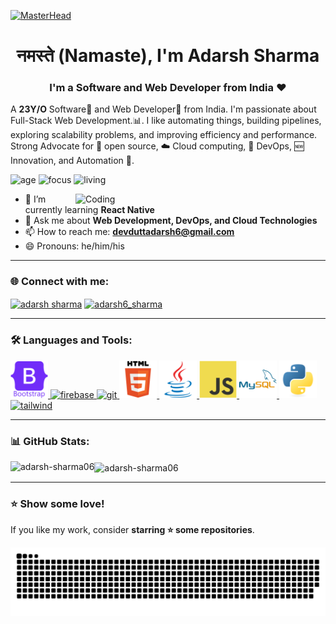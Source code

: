 [![MasterHead](https://raw.githubusercontent.com/halfrost/halfrost/master/icons/header_.png)](https://rishavchanda.io)

<h1 align="center">नमस्ते (Namaste), I'm Adarsh Sharma</h1>
<h3 align="center">I'm a Software and Web Developer from India ❤</h3>
  
A **23Y/O** Software🌈 and Web Developer🎯 from India. I'm passionate about Full-Stack Web Development.:bar_chart:. I like automating things, building pipelines, exploring scalability problems, and improving efficiency and performance. Strong Advocate for 📜 open source, :cloud: Cloud computing, 🚀 DevOps, :new: Innovation, and Automation :robot:. 

![age](https://img.shields.io/badge/age-23-blue)
![focus](https://img.shields.io/badge/focus-FullStack-brightgreen)
![living](https://img.shields.io/badge/living-Mehsana-3c9)

<img align="right" alt="Coding" width="400" src="https://raw.githubusercontent.com/abhisheknaiidu/abhisheknaiidu/master/code.gif">

- 🌱 I’m currently learning **React Native**
- 💬 Ask me about **Web Development, DevOps, and Cloud Technologies**
- 📫 How to reach me: **devduttadarsh6@gmail.com**
- 😄 Pronouns: he/him/his

---

### 🌐 Connect with me:
<p align="left">
<a href="https://www.linkedin.com/in/adarsh-sharma06/" target="blank"><img align="center" src="https://raw.githubusercontent.com/rahuldkjain/github-profile-readme-generator/master/src/images/icons/Social/linked-in-alt.svg" alt="adarsh sharma" height="30" width="60" /></a>
<a href="https://instagram.com/adarsh6_sharma" target="blank"><img align="center" src="https://raw.githubusercontent.com/rahuldkjain/github-profile-readme-generator/master/src/images/icons/Social/instagram.svg" alt="adarsh6_sharma" height="30" width="60" /></a>
</p>

---

### 🛠️ Languages and Tools:

<p align="left"> 
  <a href="https://getbootstrap.com/" target="_blank" rel="noreferrer">
    <img src="https://raw.githubusercontent.com/devicons/devicon/master/icons/bootstrap/bootstrap-plain-wordmark.svg" alt="bootstrap" width="60" height="60" />
  </a>
  <a href="https://firebase.google.com/" target="_blank" rel="noreferrer">
    <img src="https://www.vectorlogo.zone/logos/firebase/firebase-icon.svg" alt="firebase" width="60" height="60" />
  </a>
  <a href="https://git-scm.com/" target="_blank" rel="noreferrer">
    <img src="https://www.vectorlogo.zone/logos/git-scm/git-scm-icon.svg" alt="git" width="60" height="60" />
  </a>
  <a href="https://www.w3.org/html/" target="_blank" rel="noreferrer">
    <img src="https://raw.githubusercontent.com/devicons/devicon/master/icons/html5/html5-original-wordmark.svg" alt="html5" width="60" height="60" />
  </a>
  <a href="https://www.java.com" target="_blank" rel="noreferrer">
    <img src="https://raw.githubusercontent.com/devicons/devicon/master/icons/java/java-original.svg" alt="java" width="60" height="60" />
  </a>
  <a href="https://developer.mozilla.org/en-US/docs/Web/JavaScript" target="_blank" rel="noreferrer">
    <img src="https://raw.githubusercontent.com/devicons/devicon/master/icons/javascript/javascript-original.svg" alt="javascript" width="60" height="60" />
  </a>
  <a href="https://www.mysql.com/" target="_blank" rel="noreferrer">
    <img src="https://raw.githubusercontent.com/devicons/devicon/master/icons/mysql/mysql-original-wordmark.svg" alt="mysql" width="60" height="60" />
  </a>
  <a href="https://www.python.org" target="_blank" rel="noreferrer">
    <img src="https://raw.githubusercontent.com/devicons/devicon/master/icons/python/python-original.svg" alt="python" width="60" height="60" />
  </a>
  <a href="https://tailwindcss.com/" target="_blank" rel="noreferrer">
    <img src="https://www.vectorlogo.zone/logos/tailwindcss/tailwindcss-icon.svg" alt="tailwind" width="60" height="60" />
  </a>
</p>

---

### 📊 GitHub Stats:
<p>
  <img align="left" src="https://github-readme-stats.vercel.app/api/top-langs?username=adarsh-sharma06&show_icons=true&locale=en&layout=compact" alt="adarsh-sharma06" />
</p>

<p>
  <img align="center" src="https://github-readme-stats.vercel.app/api?username=adarsh-sharma06&show_icons=true&locale=en" alt="adarsh-sharma06" />
</p>

---

### ⭐ Show some love!
If you like my work, consider **starring ⭐ some repositories**.

[![MasterHead](https://raw.githubusercontent.com/platane/platane/output/github-contribution-grid-snake-dark.svg#gh-dark-mode-only)](https://rishavchanda.io)
